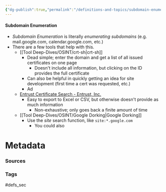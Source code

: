 ```yaml
---
{"dg-publish":true,"permalink":"/definitions-and-topics/subdomain-enumeration/","noteIcon":""}
---
```


#### Subdomain Enumeration
- *Subdomain Enumeration* is literally *enumerating subdomains* (e.g. mail.google.com, calendar.google.com, etc.)
- There are a few tools that help with this.
	- [[Tool Deep-Dives/OSINT/crt-sh\|crt-sh]]
		- Dead simple; enter the domain and get a list of all issued certificates on one page
			- Doesn't include all information, but clicking on the ID provides the full certificate
		- Can also be helpful in quickly getting an idea for site development (first time a cert was requested, etc.)
		- Ad
	- [Entrust Certificate Search - Entrust, Inc.](https://ui.ctsearch.entrust.com/ui/ctsearchui)
		- Easy to export to Excel or CSV, but otherwise doesn't provide as much information
			- Non-exhaustive; only goes back a finite amount of time
	- [[Tool Deep-Dives/OSINT/Google Dorking\|Google Dorking]]
		- Use the *site* search function, like `site:*.google.com`
			- You could also 






# Metadata

### Sources

### Tags
#defs_sec 